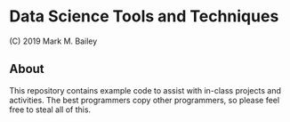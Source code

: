 ﻿# Data Science Tools and Techniques

(C) 2019 Mark M. Bailey

## About
This repository contains example code to assist with in-class projects and activities.  The best programmers copy other programmers, so please feel free to steal all of this.
